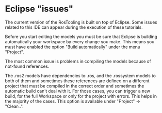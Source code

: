# Eclipse "issues"

The current version of the RosTooling is built on top of Eclipse. Some issues related to this IDE can appear during the execution of these tutorials.

Before you start editing the models you must be sure that Eclipse is building automatically your workspace by every change you make. This means you must have enabled the option "Build automatically" under the menu "Project".

The most common issue is problems in compiling the models because of not-found references.

The .ros2 models have dependencies to .ros, and the .rossystem models to both of them and sometimes these references are defined on a different project that must be compiled in the correct order and sometimes the automatic build can't deal with it. For those cases, you can trigger a new build, for the full Workspace or only for the project with errors. This helps in the majority of the cases. This option is available under "Project" -> "Clean..".